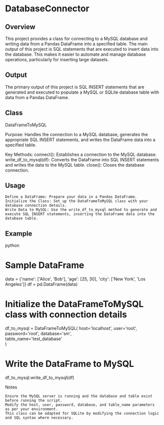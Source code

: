 # DatabaseConnector
## Overview

This project provides a class for connecting to a MySQL database and writing data from a Pandas DataFrame into a specified table. The main output of this project is SQL statements that are executed to insert data into the database. This makes it easier to automate and manage database operations, particularly for inserting large datasets.


## Output

The primary output of this project is SQL INSERT statements that are generated and executed to populate a MySQL or SQLite database table with data from a Pandas DataFrame.

## Class
DataFrameToMySQL

Purpose: Handles the connection to a MySQL database, generates the appropriate SQL INSERT statements, and writes the DataFrame data into a specified table.

Key Methods:
        connect(): Establishes a connection to the MySQL database.
        write_df_to_mysql(df): Converts the DataFrame into SQL INSERT statements and writes the data to the MySQL table.
        close(): Closes the database connection.

## Usage

    Define a DataFrame: Prepare your data in a Pandas DataFrame.
    Initialize the Class: Set up the DataFrameToMySQL class with your database connection details.
    Write Data to MySQL: Use the write_df_to_mysql method to generate and execute SQL INSERT statements, inserting the DataFrame data into the database table.

## Example

python

# Sample DataFrame
data = {'name': ['Alice', 'Bob'], 'age': [25, 30], 'city': ['New York', 'Los Angeles']}
df = pd.DataFrame(data)

# Initialize the DataFrameToMySQL class with connection details
df_to_mysql = DataFrameToMySQL(
    host='localhost',
    user='root',
    password='root',
    database='sm',  
    table_name='test_database'    
)

# Write the DataFrame to MySQL
df_to_mysql.write_df_to_mysql(df)

Notes

    Ensure the MySQL server is running and the database and table exist before running the script.
    Modify the host, user, password, database, and table_name parameters as per your environment.
    This class can be adapted for SQLite by modifying the connection logic and SQL syntax where necessary.
